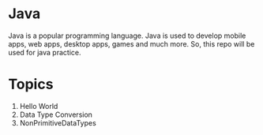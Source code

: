 # Java
Java is a popular programming language. Java is used to develop mobile apps, web apps, desktop apps, games and much more. So, this repo will be used for java practice.

# Topics
1. Hello World
2. Data Type Conversion
3. NonPrimitiveDataTypes
